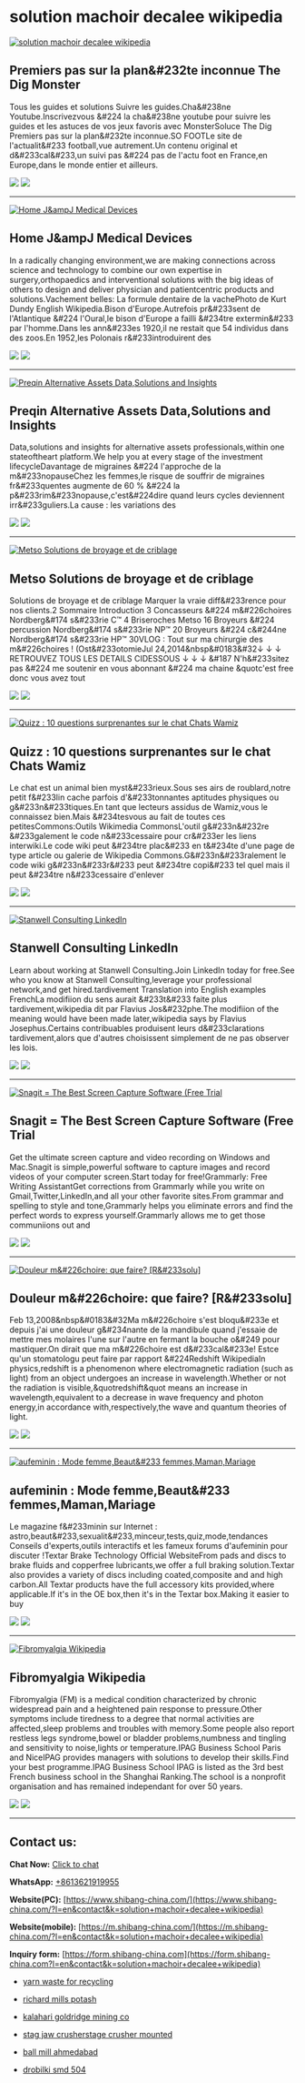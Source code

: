 # solution machoir decalee wikipedia

<a href="https://swt.shibang-china.com/?l=en&img&k=solution+machoir+decalee+wikipedia" target="_blank">![solution machoir decalee wikipedia](http://static.shibang-china.com/all-800x300/999.jpg)</a>

## Premiers pas sur la plan&#232te inconnue The Dig Monster
Tous les guides et solutions Suivre les guides.Cha&#238ne Youtube.Inscrivezvous &#224 la cha&#238ne youtube pour suivre les guides et les astuces de vos jeux favoris avec MonsterSoluce The Dig Premiers pas sur la plan&#232te inconnue.SO FOOTLe site de l'actualit&#233 football,vue autrement.Un contenu original et d&#233cal&#233,un suivi pas &#224 pas de l'actu foot en France,en Europe,dans le monde entier et ailleurs.


<a href="https://whatsapp.shibangsoft.com/WhatsApp.php" target="_blank" title="WhatsApp">![](http://static.shibang-china.com/icon/whatsapp.png)</a> <a href="https://swt.shibang-china.com/?l=en&icon&k=solution+machoir+decalee+wikipedia" target="_blank">![](http://static.shibang-china.com/icon/chat-en.png)</a>

---

<a href="https://swt.shibang-china.com/?l=en&img&k=solution+machoir+decalee+wikipedia" target="_blank">![Home J&ampJ Medical Devices](http://static.shibang-china.com/all-800x300/645.jpg)</a>

## Home J&ampJ Medical Devices
In a radically changing environment,we are making connections across science and technology to combine our own expertise in surgery,orthopaedics and interventional solutions with the big ideas of others to design and deliver physician and patientcentric products and solutions.Vachement belles: La formule dentaire de la vachePhoto de Kurt Dundy English Wikipedia.Bison d'Europe.Autrefois pr&#233sent de l'Atlantique &#224 l'Oural,le bison d'Europe a failli &#234tre extermin&#233 par l'homme.Dans les ann&#233es 1920,il ne restait que 54 individus dans des zoos.En 1952,les Polonais r&#233introduirent des


<a href="https://whatsapp.shibangsoft.com/WhatsApp.php" target="_blank" title="WhatsApp">![](http://static.shibang-china.com/icon/whatsapp.png)</a> <a href="https://swt.shibang-china.com/?l=en&icon&k=solution+machoir+decalee+wikipedia" target="_blank">![](http://static.shibang-china.com/icon/chat-en.png)</a>

---

<a href="https://swt.shibang-china.com/?l=en&img&k=solution+machoir+decalee+wikipedia" target="_blank">![Preqin Alternative Assets Data,Solutions and Insights](http://static.shibang-china.com/all-800x300/1227.jpg)</a>

## Preqin Alternative Assets Data,Solutions and Insights
Data,solutions and insights for alternative assets professionals,within one stateoftheart platform.We help you at every stage of the investment lifecycleDavantage de migraines &#224 l'approche de la m&#233nopauseChez les femmes,le risque de souffrir de migraines fr&#233quentes augmente de 60 % &#224 la p&#233rim&#233nopause,c'est&#224dire quand leurs cycles deviennent irr&#233guliers.La cause : les variations des


<a href="https://whatsapp.shibangsoft.com/WhatsApp.php" target="_blank" title="WhatsApp">![](http://static.shibang-china.com/icon/whatsapp.png)</a> <a href="https://swt.shibang-china.com/?l=en&icon&k=solution+machoir+decalee+wikipedia" target="_blank">![](http://static.shibang-china.com/icon/chat-en.png)</a>

---

<a href="https://swt.shibang-china.com/?l=en&img&k=solution+machoir+decalee+wikipedia" target="_blank">![Metso Solutions de broyage et de criblage](http://static.shibang-china.com/all-800x300/818.jpg)</a>

## Metso Solutions de broyage et de criblage
Solutions de broyage et de criblage Marquer la vraie diff&#233rence pour nos clients.2 Sommaire Introduction 3 Concasseurs &#224 m&#226choires Nordberg&#174 s&#233rie C™ 4 Briseroches Metso 16 Broyeurs &#224 percussion Nordberg&#174 s&#233rie NP™ 20 Broyeurs &#224 c&#244ne Nordberg&#174 s&#233rie HP™ 30VLOG : Tout sur ma chirurgie des m&#226choires ! (Ost&#233otomieJul 24,2014&nbsp&#0183&#32↓ ↓ ↓ RETROUVEZ TOUS LES DETAILS CIDESSOUS ↓ ↓ ↓ &#187 N'h&#233sitez pas &#224 me soutenir en vous abonnant &#224 ma chaine &quotc'est free donc vous avez tout


<a href="https://whatsapp.shibangsoft.com/WhatsApp.php" target="_blank" title="WhatsApp">![](http://static.shibang-china.com/icon/whatsapp.png)</a> <a href="https://swt.shibang-china.com/?l=en&icon&k=solution+machoir+decalee+wikipedia" target="_blank">![](http://static.shibang-china.com/icon/chat-en.png)</a>

---

<a href="https://swt.shibang-china.com/?l=en&img&k=solution+machoir+decalee+wikipedia" target="_blank">![Quizz : 10 questions surprenantes sur le chat Chats Wamiz](http://static.shibang-china.com/all-800x300/266.jpg)</a>

## Quizz : 10 questions surprenantes sur le chat Chats Wamiz
Le chat est un animal bien myst&#233rieux.Sous ses airs de roublard,notre petit f&#233lin cache parfois d'&#233tonnantes aptitudes physiques ou g&#233n&#233tiques.En tant que lecteurs assidus de Wamiz,vous le connaissez bien.Mais &#234tesvous au fait de toutes ces petitesCommons:Outils Wikimedia CommonsL'outil g&#233n&#232re &#233galement le code n&#233cessaire pour cr&#233er les liens interwiki.Le code wiki peut &#234tre plac&#233 en t&#234te d'une page de type article ou galerie de Wikipedia Commons.G&#233n&#233ralement le code wiki g&#233n&#233r&#233 peut &#234tre copi&#233 tel quel mais il peut &#234tre n&#233cessaire d'enlever


<a href="https://whatsapp.shibangsoft.com/WhatsApp.php" target="_blank" title="WhatsApp">![](http://static.shibang-china.com/icon/whatsapp.png)</a> <a href="https://swt.shibang-china.com/?l=en&icon&k=solution+machoir+decalee+wikipedia" target="_blank">![](http://static.shibang-china.com/icon/chat-en.png)</a>

---

<a href="https://swt.shibang-china.com/?l=en&img&k=solution+machoir+decalee+wikipedia" target="_blank">![Stanwell Consulting LinkedIn](http://static.shibang-china.com/all-800x300/1235.jpg)</a>

## Stanwell Consulting LinkedIn
Learn about working at Stanwell Consulting.Join LinkedIn today for free.See who you know at Stanwell Consulting,leverage your professional network,and get hired.tardivement Translation into English examples FrenchLa modifiion du sens aurait &#233t&#233 faite plus tardivement,wikipedia dit par Flavius Jos&#232phe.The modifiion of the meaning would have been made later,wikipedia says by Flavius Josephus.Certains contribuables produisent leurs d&#233clarations tardivement,alors que d'autres choisissent simplement de ne pas observer les lois.


<a href="https://whatsapp.shibangsoft.com/WhatsApp.php" target="_blank" title="WhatsApp">![](http://static.shibang-china.com/icon/whatsapp.png)</a> <a href="https://swt.shibang-china.com/?l=en&icon&k=solution+machoir+decalee+wikipedia" target="_blank">![](http://static.shibang-china.com/icon/chat-en.png)</a>

---

<a href="https://swt.shibang-china.com/?l=en&img&k=solution+machoir+decalee+wikipedia" target="_blank">![Snagit = The Best Screen Capture Software (Free Trial](http://static.shibang-china.com/all-800x300/681.jpg)</a>

## Snagit = The Best Screen Capture Software (Free Trial
Get the ultimate screen capture and video recording on Windows and Mac.Snagit is simple,powerful software to capture images and record videos of your computer screen.Start today for free!Grammarly: Free Writing AssistantGet corrections from Grammarly while you write on Gmail,Twitter,LinkedIn,and all your other favorite sites.From grammar and spelling to style and tone,Grammarly helps you eliminate errors and find the perfect words to express yourself.Grammarly allows me to get those communiions out and


<a href="https://whatsapp.shibangsoft.com/WhatsApp.php" target="_blank" title="WhatsApp">![](http://static.shibang-china.com/icon/whatsapp.png)</a> <a href="https://swt.shibang-china.com/?l=en&icon&k=solution+machoir+decalee+wikipedia" target="_blank">![](http://static.shibang-china.com/icon/chat-en.png)</a>

---

<a href="https://swt.shibang-china.com/?l=en&img&k=solution+machoir+decalee+wikipedia" target="_blank">![Douleur m&#226choire: que faire? [R&#233solu]](http://static.shibang-china.com/all-800x300/1065.jpg)</a>

## Douleur m&#226choire: que faire? [R&#233solu]
Feb 13,2008&nbsp&#0183&#32Ma m&#226choire s'est bloqu&#233e et depuis j'ai une douleur g&#234nante de la mandibule quand j'essaie de mettre mes molaires l'une sur l'autre en fermant la bouche o&#249 pour mastiquer.On dirait que ma m&#226choire est d&#233cal&#233e! Estce qu'un stomatologu peut faire par rapport &#224Redshift WikipediaIn physics,redshift is a phenomenon where electromagnetic radiation (such as light) from an object undergoes an increase in wavelength.Whether or not the radiation is visible,&quotredshift&quot means an increase in wavelength,equivalent to a decrease in wave frequency and photon energy,in accordance with,respectively,the wave and quantum theories of light.


<a href="https://whatsapp.shibangsoft.com/WhatsApp.php" target="_blank" title="WhatsApp">![](http://static.shibang-china.com/icon/whatsapp.png)</a> <a href="https://swt.shibang-china.com/?l=en&icon&k=solution+machoir+decalee+wikipedia" target="_blank">![](http://static.shibang-china.com/icon/chat-en.png)</a>

---

<a href="https://swt.shibang-china.com/?l=en&img&k=solution+machoir+decalee+wikipedia" target="_blank">![aufeminin : Mode femme,Beaut&#233 femmes,Maman,Mariage](http://static.shibang-china.com/all-800x300/524.jpg)</a>

## aufeminin : Mode femme,Beaut&#233 femmes,Maman,Mariage
Le magazine f&#233minin sur Internet : astro,beaut&#233,sexualit&#233,minceur,tests,quiz,mode,tendances Conseils d'experts,outils interactifs et les fameux forums d'aufeminin pour discuter !Textar Brake Technology Official WebsiteFrom pads and discs to brake fluids and copperfree lubricants,we offer a full braking solution.Textar also provides a variety of discs including coated,composite and and high carbon.All Textar products have the full accessory kits provided,where applicable.If it's in the OE box,then it's in the Textar box.Making it easier to buy


<a href="https://whatsapp.shibangsoft.com/WhatsApp.php" target="_blank" title="WhatsApp">![](http://static.shibang-china.com/icon/whatsapp.png)</a> <a href="https://swt.shibang-china.com/?l=en&icon&k=solution+machoir+decalee+wikipedia" target="_blank">![](http://static.shibang-china.com/icon/chat-en.png)</a>

---

<a href="https://swt.shibang-china.com/?l=en&img&k=solution+machoir+decalee+wikipedia" target="_blank">![Fibromyalgia Wikipedia](http://static.shibang-china.com/all-800x300/460.jpg)</a>

## Fibromyalgia Wikipedia
Fibromyalgia (FM) is a medical condition characterized by chronic widespread pain and a heightened pain response to pressure.Other symptoms include tiredness to a degree that normal activities are affected,sleep problems and troubles with memory.Some people also report restless legs syndrome,bowel or bladder problems,numbness and tingling and sensitivity to noise,lights or temperature.IPAG Business School Paris and NiceIPAG provides managers with solutions to develop their skills.Find your best programme.IPAG Business School IPAG is listed as the 3rd best French business school in the Shanghai Ranking.The school is a nonprofit organisation and has remained independant for over 50 years.


<a href="https://whatsapp.shibangsoft.com/WhatsApp.php" target="_blank" title="WhatsApp">![](http://static.shibang-china.com/icon/whatsapp.png)</a> <a href="https://swt.shibang-china.com/?l=en&icon&k=solution+machoir+decalee+wikipedia" target="_blank">![](http://static.shibang-china.com/icon/chat-en.png)</a>

---
## Contact us:

**Chat Now:** [Click to chat](https://swt.shibang-china.com?l=en&contact&k=solution+machoir+decalee+wikipedia)

**WhatsApp:**  [+8613621919955](https://whatsapp.shibangsoft.com/WhatsApp.php)

**Website(PC):** [https://www.shibang-china.com/](https://www.shibang-china.com/?l=en&contact&k=solution+machoir+decalee+wikipedia)

**Website(mobile):** [https://m.shibang-china.com/](https://m.shibang-china.com/?l=en&contact&k=solution+machoir+decalee+wikipedia)

**Inquiry form:** [https://form.shibang-china.com](https://form.shibang-china.com?l=en&contact&k=solution+machoir+decalee+wikipedia)

* [yarn waste for recycling](../115/yarn%20waste%20for%20recycling.md)

* [richard mills potash](../111/richard%20mills%20potash.md)

* [kalahari goldridge mining co](../123/kalahari%20goldridge%20mining%20co.md)

* [stag jaw crusherstage crusher mounted](../113/stag%20jaw%20crusherstage%20crusher%20mounted.md)

* [ball mill ahmedabad](../111/ball%20mill%20ahmedabad.md)

* [drobilki smd 504](../117/drobilki%20smd%20504.md)